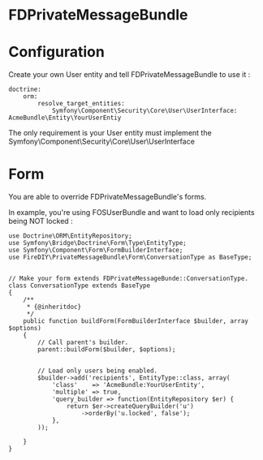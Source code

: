 FDPrivateMessageBundle
====================

# Configuration
Create your own User entity and tell FDPrivateMessageBundle to use it :
```
doctrine:
    orm:
        resolve_target_entities:
            Symfony\Component\Security\Core\User\UserInterface: AcmeBundle\Entity\YourUserEntiy
```

The only requirement is your User entity must implement the Symfony\Component\Security\Core\User\UserInterface

# Form
You are able to override FDPrivateMessageBundle's forms.

In example, you're using FOSUserBundle and want to load only recipients being NOT locked :

```
use Doctrine\ORM\EntityRepository;
use Symfony\Bridge\Doctrine\Form\Type\EntityType;
use Symfony\Component\Form\FormBuilderInterface;
use FireDIY\PrivateMessageBundle\Form\ConversationType as BaseType;


// Make your form extends FDPrivateMessageBunde::ConversationType.
class ConversationType extends BaseType
{
    /**
     * {@inheritdoc}
     */
    public function buildForm(FormBuilderInterface $builder, array $options)
    {
        // Call parent's builder.
        parent::buildForm($builder, $options);


        // Load only users being enabled.
        $builder->add('recipients', EntityType::class, array(
            'class'    => 'AcmeBundle:YourUserEntity',
            'multiple' => true,
            'query_builder => function(EntityRepository $er) {
                return $er->createQueryBuilder('u')
                    ->orderBy('u.locked', false');
            },
        ));

    }
}


```